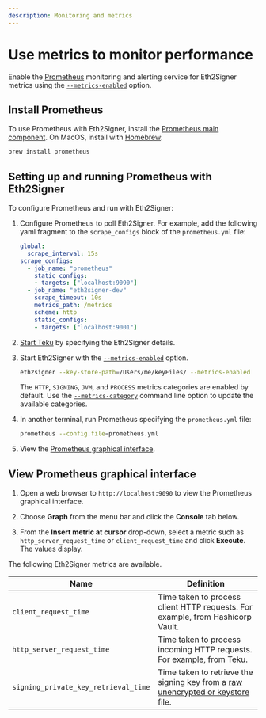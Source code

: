 ```yaml
---
description: Monitoring and metrics
---
```


# Use metrics to monitor performance

Enable the [Prometheus](https://prometheus.io/) monitoring and alerting service for
Eth2Signer metrics using the [`--metrics-enabled`](../../Reference/CLI/CLI-Syntax.md#metrics-enabled)
option.

## Install Prometheus

To use Prometheus with Eth2Signer, install the
[Prometheus main component](https://prometheus.io/download/). On MacOS, install with
[Homebrew](https://formulae.brew.sh/formula/prometheus):

 ```bash
 brew install prometheus
 ```

## Setting up and running Prometheus with Eth2Signer

To configure Prometheus and run with Eth2Signer:

1. Configure Prometheus to poll Eth2Signer. For example, add the following yaml fragment to the
   `scrape_configs` block of the `prometheus.yml` file:

    ```yml tab="Example"
    global:
      scrape_interval: 15s
    scrape_configs:
      - job_name: "prometheus"
        static_configs:
        - targets: ["localhost:9090"]
      - job_name: "eth2signer-dev"
        scrape_timeout: 10s
        metrics_path: /metrics
        scheme: http
        static_configs:
        - targets: ["localhost:9001"]
    ```

1. [Start Teku] by specifying the Eth2Signer details.

1. Start Eth2Signer with the
   [`--metrics-enabled`](../../Reference/CLI/CLI-Syntax.md#metrics-enabled) option.

   ```bash
   eth2signer --key-store-path=/Users/me/keyFiles/ --metrics-enabled
   ```

     The `HTTP`, `SIGNING`, `JVM`, and `PROCESS` metrics categories are enabled by default.
     Use the [`--metrics-category`](../../Reference/CLI/CLI-Syntax.md#metrics-category)
     command line option to update the available categories.

1. In another terminal, run Prometheus specifying the `prometheus.yml` file:

    ```bash tab="Example"
    prometheus --config.file=prometheus.yml
    ```

1. View the [Prometheus graphical interface](#view-prometheus-graphical-interface).

## View Prometheus graphical interface

1. Open a web browser to `http://localhost:9090` to view the Prometheus graphical interface.

1. Choose **Graph** from the menu bar and click the **Console** tab below.

1. From the **Insert metric at cursor** drop-down, select a metric such as
   `http_server_request_time` or `client_request_time` and click **Execute**. The
   values display.

The following Eth2Signer metrics are available.

| Name                       | Definition                                         |
|----------------------------|----------------------------------------------------|
| `client_request_time`      | Time taken to process client HTTP requests. For example, from Hashicorp Vault. |
| `http_server_request_time` | Time taken to process incoming HTTP requests. For example, from Teku. |
|`signing_private_key_retrieval_time` | Time taken to retrieve the signing key from a [raw unencrypted or keystore] file. |

<!-- Links -->
[Start Teku]: https://docs.teku.pegasys.tech/en/latest/HowTo/External-Signer/Use-External-Signer/
[raw unencrypted or keystore]: ../Use-Signing-Keys.md
